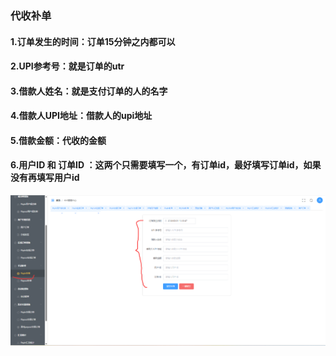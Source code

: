 
### 代收补单

#### 1.订单发生的时间：订单15分钟之内都可以
#### 2.UPI参考号：就是订单的utr
#### 3.借款人姓名：就是支付订单的人的名字
#### 4.借款人UPI地址：借款人的upi地址
#### 5.借款金额：代收的金额
#### 6.用户ID 和 订单ID ：这两个只需要填写一个，有订单id，最好填写订单id，如果没有再填写用户id

![PayinOrder.png](..%2FPayinOrder%2FPayinOrder.png)
